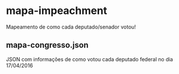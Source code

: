 # mapa-impeachment
Mapeamento de como cada deputado/senador votou!

## mapa-congresso.json
JSON com informações de como votou cada deputado federal no dia 17/04/2016
